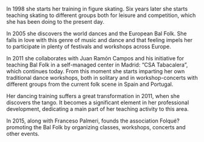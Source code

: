 In 1998 she starts her training in figure skating. Six years later she starts teaching skating to different groups both for leisure and competition, which she has been doing to the present day.

In 2005 she discovers the world dances and the European Bal Folk. She falls in love with this genre of music and dance and that feeling impels her to participate in plenty of festivals and workshops across Europe.

In 2011 she collaborates with Juan Ramón Campos and his initiative for teaching Bal Folk in a self-managed center in Madrid: “CSA Tabacalera”, which continues today. From this moment she starts imparting her own traditional dance workshops, both in solitary and in workshop-concerts with different groups from the current folk scene in Spain and Portugal.

Her dancing training suffers a great transformation in 2011, when she discovers the tango. It becomes a significant element in her professional development, dedicating a main part of her teaching activity to this area.

In 2015, along with Franceso Palmeri, founds the association Folqué? promoting the Bal Folk by organizing classes, workshops, concerts and other events.
